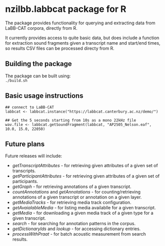 # nzilbb.labbcat package for R

The package provides functionality for querying and extracting data
from LaBB-CAT corpora, directly from R.

It currently provides access to quite basic data, but does
include a function for extraction sound fragments given a transcript
name and start/end times, so results CSV files can be processed
directy from R.

## Building the package

The package can be built using:  
`./build.sh`

## Basic usage instructions

```
## connect to LaBB-CAT
labbcat <- labbcat.instance("https://labbcat.canterbury.ac.nz/demo/")

## Get the 5 seconds starting from 10s as a mono 22kHz file
wav.file <- labbcat.getSoundFragment(labbcat, "AP2505_Nelson.eaf", 10.0, 15.0, 22050)
```

## Future plans

Future releases will include:
 * *getTranscriptAttributes* - for retrieving given attributes of a
 given set of transcripts.
 * *getParticipantAttributes* - for retrieving given attributes of a
 given set of participants.
 * *getGraph* - for retrieving annotations of a given transcript.
 * *countAnnotations* and *getAnnotations* - for counting/retrieving
 annotations of a given transcript or annotation on a given layer.
 * *getMediaTracks* - for retrieving media track configuration.
 * *getAvaialableMedia* - for listing media availablle for a given
 transcript.
 * *getMedia* - for downloading a given media track of a given type
 for a given transcript.
 * *search* - for searching for annotation patterns in the corpus.
 * *getDictionaryIds* and *lookup* - for accessing dictionary
 entries. 
 * *processWithPraat* - for batch acoustic measurement from search
 results. 
